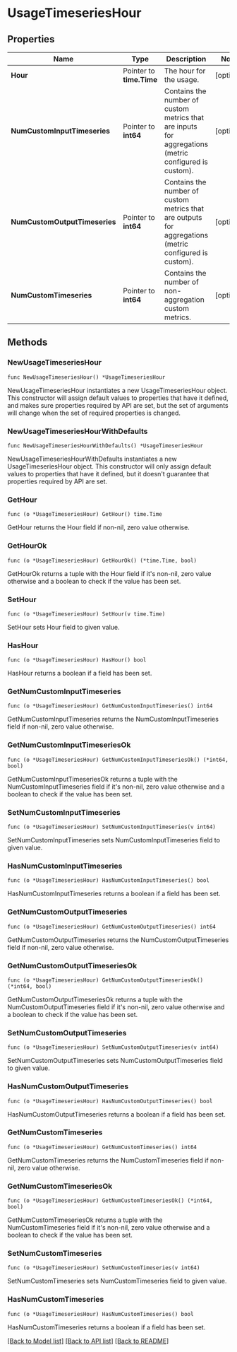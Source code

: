 # UsageTimeseriesHour

## Properties

Name | Type | Description | Notes
---- | ---- | ----------- | ------
**Hour** | Pointer to **time.Time** | The hour for the usage. | [optional] 
**NumCustomInputTimeseries** | Pointer to **int64** | Contains the number of custom metrics that are inputs for aggregations (metric configured is custom). | [optional] 
**NumCustomOutputTimeseries** | Pointer to **int64** | Contains the number of custom metrics that are outputs for aggregations (metric configured is custom). | [optional] 
**NumCustomTimeseries** | Pointer to **int64** | Contains the number of non-aggregation custom metrics. | [optional] 

## Methods

### NewUsageTimeseriesHour

`func NewUsageTimeseriesHour() *UsageTimeseriesHour`

NewUsageTimeseriesHour instantiates a new UsageTimeseriesHour object.
This constructor will assign default values to properties that have it defined,
and makes sure properties required by API are set, but the set of arguments
will change when the set of required properties is changed.

### NewUsageTimeseriesHourWithDefaults

`func NewUsageTimeseriesHourWithDefaults() *UsageTimeseriesHour`

NewUsageTimeseriesHourWithDefaults instantiates a new UsageTimeseriesHour object.
This constructor will only assign default values to properties that have it defined,
but it doesn't guarantee that properties required by API are set.

### GetHour

`func (o *UsageTimeseriesHour) GetHour() time.Time`

GetHour returns the Hour field if non-nil, zero value otherwise.

### GetHourOk

`func (o *UsageTimeseriesHour) GetHourOk() (*time.Time, bool)`

GetHourOk returns a tuple with the Hour field if it's non-nil, zero value otherwise
and a boolean to check if the value has been set.

### SetHour

`func (o *UsageTimeseriesHour) SetHour(v time.Time)`

SetHour sets Hour field to given value.

### HasHour

`func (o *UsageTimeseriesHour) HasHour() bool`

HasHour returns a boolean if a field has been set.

### GetNumCustomInputTimeseries

`func (o *UsageTimeseriesHour) GetNumCustomInputTimeseries() int64`

GetNumCustomInputTimeseries returns the NumCustomInputTimeseries field if non-nil, zero value otherwise.

### GetNumCustomInputTimeseriesOk

`func (o *UsageTimeseriesHour) GetNumCustomInputTimeseriesOk() (*int64, bool)`

GetNumCustomInputTimeseriesOk returns a tuple with the NumCustomInputTimeseries field if it's non-nil, zero value otherwise
and a boolean to check if the value has been set.

### SetNumCustomInputTimeseries

`func (o *UsageTimeseriesHour) SetNumCustomInputTimeseries(v int64)`

SetNumCustomInputTimeseries sets NumCustomInputTimeseries field to given value.

### HasNumCustomInputTimeseries

`func (o *UsageTimeseriesHour) HasNumCustomInputTimeseries() bool`

HasNumCustomInputTimeseries returns a boolean if a field has been set.

### GetNumCustomOutputTimeseries

`func (o *UsageTimeseriesHour) GetNumCustomOutputTimeseries() int64`

GetNumCustomOutputTimeseries returns the NumCustomOutputTimeseries field if non-nil, zero value otherwise.

### GetNumCustomOutputTimeseriesOk

`func (o *UsageTimeseriesHour) GetNumCustomOutputTimeseriesOk() (*int64, bool)`

GetNumCustomOutputTimeseriesOk returns a tuple with the NumCustomOutputTimeseries field if it's non-nil, zero value otherwise
and a boolean to check if the value has been set.

### SetNumCustomOutputTimeseries

`func (o *UsageTimeseriesHour) SetNumCustomOutputTimeseries(v int64)`

SetNumCustomOutputTimeseries sets NumCustomOutputTimeseries field to given value.

### HasNumCustomOutputTimeseries

`func (o *UsageTimeseriesHour) HasNumCustomOutputTimeseries() bool`

HasNumCustomOutputTimeseries returns a boolean if a field has been set.

### GetNumCustomTimeseries

`func (o *UsageTimeseriesHour) GetNumCustomTimeseries() int64`

GetNumCustomTimeseries returns the NumCustomTimeseries field if non-nil, zero value otherwise.

### GetNumCustomTimeseriesOk

`func (o *UsageTimeseriesHour) GetNumCustomTimeseriesOk() (*int64, bool)`

GetNumCustomTimeseriesOk returns a tuple with the NumCustomTimeseries field if it's non-nil, zero value otherwise
and a boolean to check if the value has been set.

### SetNumCustomTimeseries

`func (o *UsageTimeseriesHour) SetNumCustomTimeseries(v int64)`

SetNumCustomTimeseries sets NumCustomTimeseries field to given value.

### HasNumCustomTimeseries

`func (o *UsageTimeseriesHour) HasNumCustomTimeseries() bool`

HasNumCustomTimeseries returns a boolean if a field has been set.


[[Back to Model list]](../README.md#documentation-for-models) [[Back to API list]](../README.md#documentation-for-api-endpoints) [[Back to README]](../README.md)


